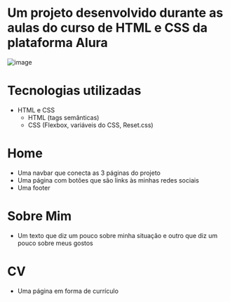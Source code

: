 # Um projeto desenvolvido durante as aulas do curso de HTML e CSS da plataforma Alura
![image](https://user-images.githubusercontent.com/71048056/229329371-c481673c-2f21-4aaa-9d7a-00a3a7424821.png)
# Tecnologias utilizadas
- HTML e CSS
  - HTML (tags semânticas)
  - CSS (Flexbox, variáveis do CSS, Reset.css)
# Home
- Uma navbar que conecta as 3 páginas do projeto
- Uma página com botões que são links às minhas redes sociais
- Uma footer
# Sobre Mim
- Um texto que diz um pouco sobre minha situação e outro que diz um pouco sobre meus gostos
# CV
- Uma página em forma de currículo
